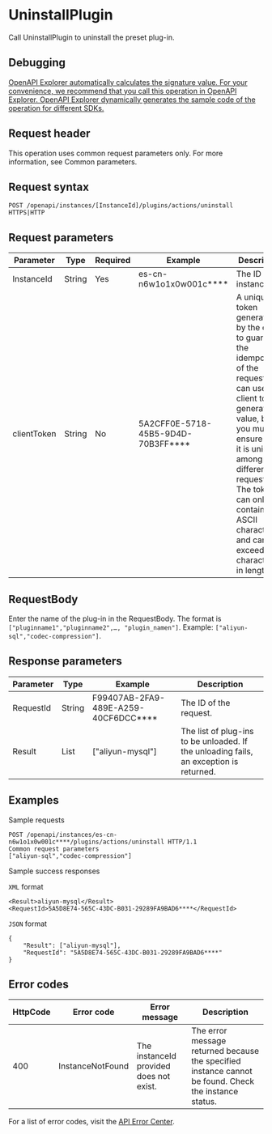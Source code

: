 # UninstallPlugin

Call UninstallPlugin to uninstall the preset plug-in.

## Debugging

[OpenAPI Explorer automatically calculates the signature value. For your convenience, we recommend that you call this operation in OpenAPI Explorer. OpenAPI Explorer dynamically generates the sample code of the operation for different SDKs.](https://api.aliyun.com/#product=elasticsearch&api=UninstallPlugin&type=ROA&version=2017-06-13)

## Request header

This operation uses common request parameters only. For more information, see Common parameters.

## Request syntax

```
POST /openapi/instances/[InstanceId]/plugins/actions/uninstall HTTPS|HTTP
```

## Request parameters

|Parameter|Type|Required|Example|Description|
|---------|----|--------|-------|-----------|
|InstanceId|String|Yes|es-cn-n6w1o1x0w001c\*\*\*\*|The ID of the instance. |
|clientToken|String|No|5A2CFF0E-5718-45B5-9D4D-70B3FF\*\*\*\*|A unique token generated by the client to guarantee the idempotency of the request. You can use the client to generate the value, but you must ensure that it is unique among different requests. The token can only contain ASCII characters and cannot exceed 64 characters in length. |

## RequestBody

Enter the name of the plug-in in the RequestBody. The format is `["pluginname1","pluginname2",…, "plugin_namen"]`. Example: `["aliyun-sql","codec-compression"]`.

## Response parameters

|Parameter|Type|Example|Description|
|---------|----|-------|-----------|
|RequestId|String|F99407AB-2FA9-489E-A259-40CF6DCC\*\*\*\*|The ID of the request. |
|Result|List|\["aliyun-mysql"\]|The list of plug-ins to be unloaded. If the unloading fails, an exception is returned. |

## Examples

Sample requests

```
POST /openapi/instances/es-cn-n6w1o1x0w001c****/plugins/actions/uninstall HTTP/1.1
Common request parameters
["aliyun-sql","codec-compression"]
```

Sample success responses

`XML` format

```
<Result>aliyun-mysql</Result>
<RequestId>5A5D8E74-565C-43DC-B031-29289FA9BAD6****</RequestId>
```

`JSON` format

```
{
    "Result": ["aliyun-mysql"],
    "RequestId": "5A5D8E74-565C-43DC-B031-29289FA9BAD6****"
}
```

## Error codes

|HttpCode|Error code|Error message|Description|
|--------|----------|-------------|-----------|
|400|InstanceNotFound|The instanceId provided does not exist.|The error message returned because the specified instance cannot be found. Check the instance status.|

For a list of error codes, visit the [API Error Center](https://error-center.alibabacloud.com/status/product/elasticsearch).

